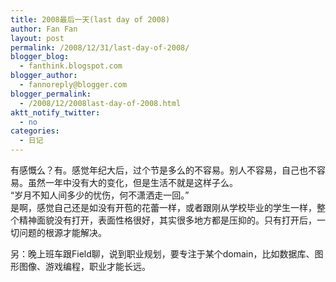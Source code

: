 ```yaml
---
title: 2008最后一天(last day of 2008)
author: Fan Fan
layout: post
permalink: /2008/12/31/last-day-of-2008/
blogger_blog:
  - fanthink.blogspot.com
blogger_author:
  - fannoreply@blogger.com
blogger_permalink:
  - /2008/12/2008last-day-of-2008.html
aktt_notify_twitter:
  - no
categories:
  - 日记
---
```

有感慨么？有。感觉年纪大后，过个节是多么的不容易。别人不容易，自己也不容易。虽然一年中没有大的变化，但是生活不就是这样子么。  
“岁月不知人间多少的忧伤，何不潇洒走一回。”  
是啊，感觉自己还是如没有开苞的花蕾一样，或者跟刚从学校毕业的学生一样，整个精神面貌没有打开，表面性格很好，其实很多地方都是压抑的。只有打开后，一切问题的根源才能解决。

另：晚上班车跟Field聊，说到职业规划，要专注于某个domain，比如数据库、图形图像、游戏编程，职业才能长远。
